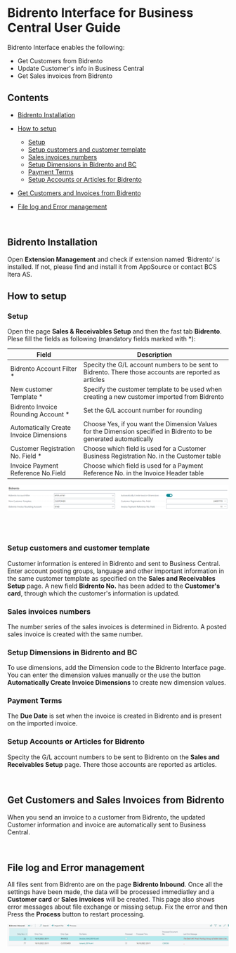 # Bidrento Interface for Business Central User Guide

Bidrento Interface enables the following:
- Get Customers from Bidrento
- Update Customer's info in Business Central
- Get Sales invoices from Bidrento


## Contents
- [Bidrento Installation](#bidrento-installation)
- [How to setup](#how-to-setup) 
  - [Setup](#setup)
  - [Setup customers and customer template](#setup-customers-and-customer-template) 
  - [Sales invoices numbers](#sales-invoices-numbers)
  - [Setup Dimensions in Bidrento and BC](#setup-dimensions-in-Bidrento-and-BC)
  - [Payment Terms](#payment-terms)
  - [Setup Accounts or Articles for Bidrento](#setup-Accounts-or-Articles-for-Bidrento) 
- [Get Customers and Invoices from Bidrento](#Ge-Customers-and-Sales-Invoices-from-Bidrento) 
- [File log and Error management](#File-log-and-Error-management)
   
  
  <br/>
  

## Bidrento Installation
Open **Extension Management** and check if extension named ‘Bidrento’ is installed. If not, please find and install it from AppSource or contact BCS Itera AS.



## How to setup

### Setup

Open the page **Sales & Receivables Setup** and then the fast tab **Bidrento**. Plese fill the fields as following (mandatory fields marked with *):

|Field|Description|
|---|---|
|Bidrento Account Filter *|Specity the G/L account numbers to be sent to Bidrento. There those accounts are reported as articles| 
|New customer Template *|Specify the customer template to be used when creating a new customer imported from Bidrento| 
|Bidrento Invoice Rounding Account *|Set the G/L account number for rounding|
|Automatically Create Invoice Dimensions |Choose Yes, if you want the Dimension Values for the Dimension specified in Bidrento to be generated automatically|
|Customer Registration No. Field  *|Choose which field is used for a Customer Business Registration No. in the Customer table|
|Invoice Payment Reference No.Field |Choose which field is used for a Payment Reference No. in the Invoice Header table|

![SetupPage](SetupPage.PNG)

  <br/>
 

 <br/>

### Setup customers and customer template
Customer information is entered in Bidrento and sent to Business Central. Enter account posting groups, language and other important information in the same customer template as specified on the **Sales and Receivables Setup** page. 
A new field **Bidrento No.** has been added to the **Customer's card**, through which the customer's information is updated.



### Sales invoices numbers
The number series of the sales invoices is determined in Bidrento. A posted sales invoice is created with the same number. 


### Setup Dimensions in Bidrento and BC
To use dimensions, add the Dimension code to the Bidrento Interface page.  
You can enter the dimension values manually or the use the button **Automatically Create Invoice Dimensions** to create new dimension values. 



### Payment Terms 
The **Due Date** is set when the invoice is created in Bidrento and is present on the imported invoice.


### Setup Accounts or Articles for Bidrento
Specity the G/L account numbers to be sent to Bidrento on the **Sales and Receivables Setup** page. There those accounts are reported as articles.

 <br/>
 

## Get Customers and Sales Invoices from Bidrento

When you send an invoice to a customer from Bidrento, the updated Customer information and invoice are automatically sent to Business Central.


 <br/>


## File log and Error management
All files sent from Bidrento are on the page **Bidrento Inbound**.
Once all the settings have been made, the data will be processed immediatley and a **Customer card** or **Sales invoices** will be created.
This page also shows error messages about file exchange or missing setup. Fix the error and then Press the **Process** button to restart processing.

![BidrentoInbound](BidrentoInbound.PNG)


<br/>








